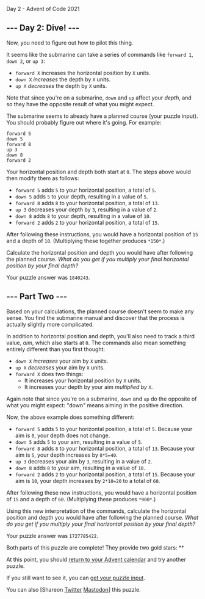 



Day 2 - Advent of Code 2021









--- Day 2: Dive! ---
--------------------

Now, you need to figure out how to pilot this thing.


It seems like the submarine can take a series of commands like `forward 1`, `down 2`, or `up 3`:


* `forward X` increases the horizontal position by `X` units.
* `down X` *increases* the depth by `X` units.
* `up X` *decreases* the depth by `X` units.


Note that since you're on a submarine, `down` and `up` affect your *depth*, and so they have the opposite result of what you might expect.


The submarine seems to already have a planned course (your puzzle input). You should probably figure out where it's going. For example:



```
forward 5
down 5
forward 8
up 3
down 8
forward 2

```

Your horizontal position and depth both start at `0`. The steps above would then modify them as follows:


* `forward 5` adds `5` to your horizontal position, a total of `5`.
* `down 5` adds `5` to your depth, resulting in a value of `5`.
* `forward 8` adds `8` to your horizontal position, a total of `13`.
* `up 3` decreases your depth by `3`, resulting in a value of `2`.
* `down 8` adds `8` to your depth, resulting in a value of `10`.
* `forward 2` adds `2` to your horizontal position, a total of `15`.


After following these instructions, you would have a horizontal position of `15` and a depth of `10`. (Multiplying these together produces `*150*`.)


Calculate the horizontal position and depth you would have after following the planned course. *What do you get if you multiply your final horizontal position by your final depth?*



Your puzzle answer was `1840243`.

--- Part Two ---
----------------

Based on your calculations, the planned course doesn't seem to make any sense. You find the submarine manual and discover that the process is actually slightly more complicated.


In addition to horizontal position and depth, you'll also need to track a third value, *aim*, which also starts at `0`. The commands also mean something entirely different than you first thought:


* `down X` *increases* your aim by `X` units.
* `up X` *decreases* your aim by `X` units.
* `forward X` does two things:
	+ It increases your horizontal position by `X` units.
	+ It increases your depth by your aim *multiplied by* `X`.


Again note that since you're on a submarine, `down` and `up` do the opposite of what you might expect: "down" means aiming in the positive direction.


Now, the above example does something different:


* `forward 5` adds `5` to your horizontal position, a total of `5`. Because your aim is `0`, your depth does not change.
* `down 5` adds `5` to your aim, resulting in a value of `5`.
* `forward 8` adds `8` to your horizontal position, a total of `13`. Because your aim is `5`, your depth increases by `8*5=40`.
* `up 3` decreases your aim by `3`, resulting in a value of `2`.
* `down 8` adds `8` to your aim, resulting in a value of `10`.
* `forward 2` adds `2` to your horizontal position, a total of `15`. Because your aim is `10`, your depth increases by `2*10=20` to a total of `60`.


After following these new instructions, you would have a horizontal position of `15` and a depth of `60`. (Multiplying these produces `*900*`.)


Using this new interpretation of the commands, calculate the horizontal position and depth you would have after following the planned course. *What do you get if you multiply your final horizontal position by your final depth?*



Your puzzle answer was `1727785422`.

Both parts of this puzzle are complete! They provide two gold stars: \*\*


At this point, you should [return to your Advent calendar](/2021) and try another puzzle.


If you still want to see it, you can [get your puzzle input](2/input).


You can also [Shareon
 [Twitter](https://twitter.com/intent/tweet?text=I%27ve+completed+%22Dive%21%22+%2D+Day+2+%2D+Advent+of+Code+2021&url=https%3A%2F%2Fadventofcode%2Ecom%2F2021%2Fday%2F2&related=ericwastl&hashtags=AdventOfCode)
[Mastodon](javascript:void(0);)] this puzzle.






